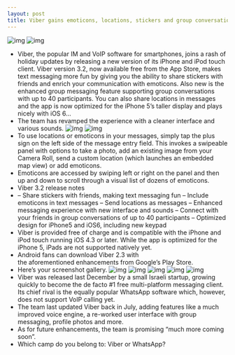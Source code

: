 ```yaml
---
layout: post
title: Viber gains emoticons, locations, stickers and group conversations with up to 40 participants
---
```

![img](http://media.idownloadblog.com/wp-content/uploads/2012/12/Viber-3.2-for-iOS-iPhone-screenshot-001.jpg)
![img](http://media.idownloadblog.com/wp-content/uploads/2012/12/Viber-3.2-for-iOS-iPhone-screenshot-002.jpg)
* Viber, the popular IM and VoIP software for smartphones, joins a rash of holiday updates by releasing a new version of its iPhone and iPod touch client. Viber version 3.2, now available free from the App Store, makes text messaging more fun by giving you the ability to share stickers with friends and enrich your communication with emoticons. Also new is the enhanced group messaging feature supporting group conversations with up to 40 participants. You can also share locations in messages and the app is now optimized for the iPhone 5’s taller display and plays nicely with iOS 6…
* The team has revamped the experience with a cleaner interface and various sounds.
![img](http://media.idownloadblog.com/wp-content/uploads/2012/12/Viber-3.2-for-iOS-iPhone-screenshot-003.jpg)
![img](http://media.idownloadblog.com/wp-content/uploads/2012/12/Viber-3.2-for-iOS-iPhone-screenshot-004.jpg)
* To use locations or emoticons in your messages, simply tap the plus sign on the left side of the message entry field. This invokes a swipeable panel with options to take a photo, add an existing image from your Camera Roll, send a custom location (which launches an embedded map view) or add emoticons.
* Emoticons are accessed by swiping left or right on the panel and then up and down to scroll through a visual list of dozens of emoticons.
* Viber 3.2 release notes
* – Share stickers with friends, making text messaging fun – Include emoticons in text messages – Send locations as messages – Enhanced messaging experience with new interface and sounds – Connect with your friends in group conversations of up to 40 participants – Optimized design for iPhone5 and iOS6, including new keypad
* Viber is provided free of charge and is compatible with the iPhone and iPod touch running iOS 4.3 or later. While the app is optimized for the iPhone 5, iPads are not supported natively yet.
* Android fans can download Viber 2.3 with the aforementioned enhancements from Google’s Play Store.
* Here’s your screenshot gallery.
![img](http://media.idownloadblog.com/wp-content/uploads/2012/12/Viber-3.2-for-iOS-iPhone-screenshot-001-95x80.jpg)
![img](http://media.idownloadblog.com/wp-content/uploads/2012/12/Viber-3.2-for-iOS-iPhone-screenshot-002-95x80.jpg)
![img](http://media.idownloadblog.com/wp-content/uploads/2012/12/Viber-3.2-for-iOS-iPhone-screenshot-003-95x80.jpg)
![img](http://media.idownloadblog.com/wp-content/uploads/2012/12/Viber-3.2-for-iOS-iPhone-screenshot-004-95x80.jpg)
![img](http://media.idownloadblog.com/wp-content/uploads/2012/12/Viber-3.2-for-iOS-iPhone-screenshot-005-95x80.jpg)
* Viber was released last December by a small Israeli startup, growing quickly to become the de facto #1 free multi-platform messaging client. Its chief rival is the equally popular WhatsApp software which, however, does not support VoIP calling yet.
* The team last updated Viber back in July, adding features like a much improved voice engine, a re-worked user interface with group messaging, profile photos and more.
* As for future enhancements, the team is promising “much more coming soon”.
* Which camp do you belong to: Viber or WhatsApp?

